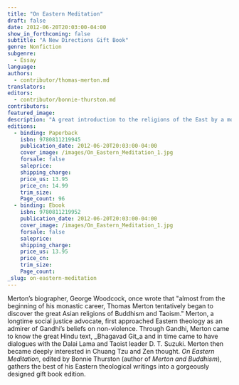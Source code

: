 ```yaml
---
title: "On Eastern Meditation"
draft: false
date: 2012-06-20T20:03:00-04:00
show_in_forthcoming: false
subtitle: "A New Directions Gift Book"
genre: Nonfiction
subgenre:
  - Essay
language:
authors:
  - contributor/thomas-merton.md
translators:
editors:
  - contributor/bonnie-thurston.md
contributors:
featured_image:
description: "A great introduction to the religions of the East by a monk from the West "
editions:
  - binding: Paperback
    isbn: 9780811219945
    publication_date: 2012-06-20T20:03:00-04:00
    cover_image: /images/On_Eastern_Meditation_1.jpg
    forsale: false
    saleprice:
    shipping_charge:
    price_us: 13.95
    price_cn: 14.99
    trim_size:
    Page_count: 96
  - binding: Ebook
    isbn: 9780811219952
    publication_date: 2012-06-20T20:03:00-04:00
    cover_image: /images/On_Eastern_Meditation_1.jpg
    forsale: false
    saleprice:
    shipping_charge:
    price_us: 13.95
    price_cn:
    trim_size:
    Page_count:
_slug: on-eastern-meditation
---
```


Merton’s biographer, George Woodcock, once wrote that "almost from the beginning of his monastic career, Thomas Merton tentatively began to discover the great Asian religions of Buddhism and Taoism." Merton, a longtime social justice advocate, first approached Eastern theology as an admirer of Gandhi’s beliefs on non-violence. Through Gandhi, Merton came to know the great Hindu text, _Bhagavad Git_a and in time came to have dialogues with the Dalai Lama and Taoist leader D. T. Suzuki. Merton then became deeply interested in Chuang Tzu and Zen thought. _On Eastern Meditation_, edited by Bonnie Thurston (author of _Merton and Buddhism_), gathers the best of his Eastern theological writings into a gorgeously designed gift book edition.

